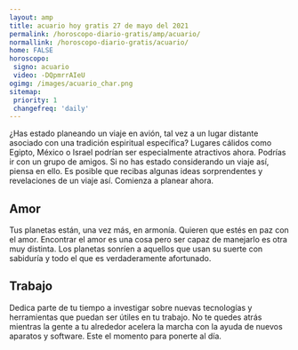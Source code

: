 ```yaml
---
layout: amp
title: acuario hoy gratis 27 de mayo del 2021 
permalink: /horoscopo-diario-gratis/amp/acuario/
normallink: /horoscopo-diario-gratis/acuario/
home: FALSE
horoscopo:
 signo: acuario
 video: -DQpmrrAIeU
ogimg: /images/acuario_char.png
sitemap:
 priority: 1
 changefreq: 'daily'
---
```



¿Has estado planeando un viaje en avión, tal vez a un lugar distante asociado con una tradición espiritual específica? Lugares cálidos como Egipto, México o Israel podrían ser especialmente atractivos ahora. Podrías ir con un grupo de amigos. Si no has estado considerando un viaje así, piensa en ello. Es posible que recibas algunas ideas sorprendentes y revelaciones de un viaje así. Comienza a planear ahora.

## Amor

Tus planetas están, una vez más, en armonía. Quieren que estés en paz con el amor. Encontrar el amor es una cosa pero ser capaz de manejarlo es otra muy distinta. Los planetas sonríen a aquellos que usan su suerte con sabiduría y todo el que es verdaderamente afortunado.

## Trabajo

Dedica parte de tu tiempo a investigar sobre nuevas tecnologías y herramientas que puedan ser útiles en tu trabajo. No te quedes atrás mientras la gente a tu alrededor acelera la marcha con la ayuda de nuevos aparatos y software. Este el momento para ponerte al día.